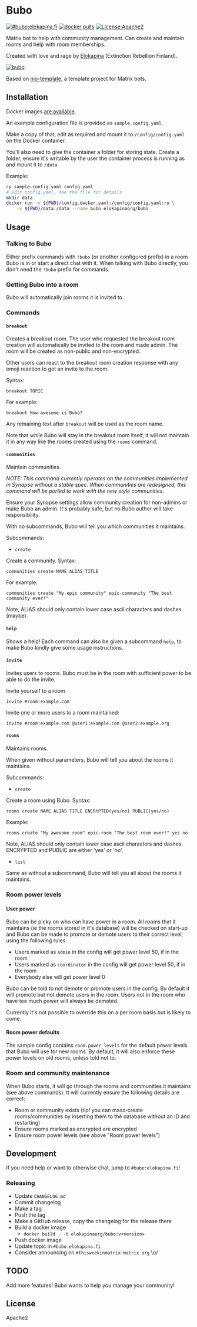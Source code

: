 # Bubo

[![#bubo:elokapina.fi](https://img.shields.io/matrix/bubo:elokapina.fi.svg?label=%23bubo%3Aelokapina.fi&server_fqdn=matrix.elokapina.fi)](https://matrix.to/#/#bubo:elokapina.fi) [![docker pulls](https://badgen.net/docker/pulls/elokapinaorg/bubo)](https://hub.docker.com/r/elokapinaorg/bubo) [![License:Apache2](https://img.shields.io/badge/License-Apache%202.0-blue.svg)](https://opensource.org/licenses/Apache-2.0)

Matrix bot to help with community management. Can create and maintain rooms and help with
room memberships.

Created with love and rage by [Elokapina](https://elokapina.fi) (Extinction Rebellion Finland).

[![bubo](bubo.png)](https://clash-of-the-titans.fandom.com/wiki/Bubo)

Based on [nio-template](https://github.com/anoadragon453/nio-template), a template project for Matrix bots.

## Installation

Docker images [are available](https://hub.docker.com/r/elokapinaorg/bubo).

An example configuration file is provided as `sample.config.yaml`.

Make a copy of that, edit as required and mount it to `/config/config.yaml` on the Docker container.

You'll also need to give the container a folder for storing state. Create a folder, ensure
it's writable by the user the container process is running as and mount it to `/data`.

Example:

```bash
cp sample.config.yaml config.yaml
# Edit config.yaml, see the file for details
mkdir data
docker run -v ${PWD}/config.docker.yaml:/config/config.yaml:ro \
    -v ${PWD}/data:/data --name bubo elokapinaorg/bubo
```

## Usage

### Talking to Bubo

Either prefix commands with `!bubo` (or another configured prefix) in a room Bubo is in or
start a direct chat with it. When talking with Bubo directly, you don't need
the `!bubo` prefix for commands.

### Getting Bubo into a room

Bubo will automatically join rooms it is invited to.

### Commands

#### `breakout`

Creates a breakout room. The user who requested the breakout room creation will
automatically be invited to the room and made admin. The room will be created
as non-public and non-encrypted.

Other users can react to the breakout room creation response with any emoji reaction to
get an invite to the room.

Syntax:

    breakout TOPIC
    
For example:

    breakout How awesome is Bubo?
    
Any remaining text after `breakout` will be used as the room name.

Note that while Bubo will stay in the breakout room itself, it will not maintain
it in any way like the rooms created using the `rooms` command.

#### `communities`

Maintain communities.

*NOTE: This command currently operates on the communities implemented in Synapse
without a stable spec. When communities are redesigned, this command will be ported
to work with the new style communities.*

Ensure your Synapse settings allow community creation for non-admins or make Bubo
an admin. It's probably safe, but no Bubo author will take responsibility.

With no subcommands, Bubo will tell you which communities it maintains.

Subcommands:

* `create`

Create a community. Syntax:

    communities create NAME ALIAS TITLE
    
For example:

    communities create "My epic community" epic-community "The best community ever!"
    
Note, ALIAS should only contain lower case ascii characters and dashes (maybe).

#### `help`

Shows a help! Each command can also be given a subcommand `help`, to make
Bubo kindly give some usage instructions.

#### `invite`

Invites users to rooms. Bubo must be in the room with sufficient power to be
able to do the invite.

Invite yourself to a room

    invite #room:example.com
                   
Invite one or more users to a room maintained:
                   
    invite #room:example.com @user1:example.com @user2:example.org

#### `rooms`

Maintains rooms.

When given without parameters, Bubo will tell you about the rooms it maintains.

Subcommands:

* `create`

Create a room using Bubo. Syntax:

    rooms create NAME ALIAS TITLE ENCRYPTED(yes/no) PUBLIC(yes/no)
    
Example:

    rooms create "My awesome room" epic-room "The best room ever!" yes no
    
Note, ALIAS should only contain lower case ascii characters and dashes. 
ENCRYPTED and PUBLIC are either 'yes' or 'no'.

* `list`

Same as without a subcommand, Bubo will tell you all about the rooms it maintains.

### Room power levels

#### User power

Bubo can be picky on who can have power in a room. All rooms that it maintains (ie the rooms
stored in it's database) will be checked on start-up and Bubo can be made to promote or demote
users to their correct level, using the following rules:

* Users marked as `admin` in the config will get power level 50, if in the room
* Users marked as `coordinator` in the config will get power level 50, if in the room
* Everybody else will get power level 0

Bubo can be told to not demote or promote users in the config. By default it will 
promote but not demote users in the room. Users not in the room who have too much power
will always be demoted.

Currently it's not possible to override this on a per room basis but is likely to come.

#### Room power defaults

The sample config contains `room.power_levels` for the default power levels that
Bubo will use for new rooms. By default, it will also enforce these power levels on
old rooms, unless told not to.

### Room and community maintenance

When Bubo starts, it will go through the rooms and communities it maintains (see above
commands). It will currently ensure the following details are correct:

* Room or community exists (tip! you can mass-create rooms/communities by inserting them to
  the database without an ID and restarting)
* Ensure rooms marked as encrypted are encrypted
* Ensure room power levels (see above "Room power levels") 

## Development

If you need help or want to otherwise chat, jump to `#bubo:elokapina.fi`!

### Releasing

* Update `CHANGELOG.md`
* Commit changelog
* Make a tag
* Push the tag
* Make a GitHub release, copy the changelog for the release there
* Build a docker image
  * `docker build . -t elokapinaorg/bubo:v<version>`
* Push docker image
* Update topic in `#bubo:elokapina.fi`
* Consider announcing on `#thisweekinmatrix:matrix.org` \o/

## TODO

Add more features! Bubo wants to help you manage your community!

## License

Apache2
